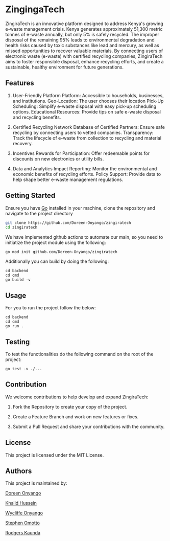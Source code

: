# ZingingaTech
ZingiraTech is an innovative platform designed to address Kenya's growing e-waste management crisis. Kenya generates approximately 51,300 metric tonnes of e-waste annually, but only 5% is safely recycled. The improper disposal of the remaining 95% leads to environmental degradation and health risks caused by toxic substances like lead and mercury, as well as missed opportunities to recover valuable materials. By connecting users of electronic waste (e-waste) with certified recycling companies, ZingiraTech aims to foster responsible disposal, enhance recycling efforts, and create a sustainable, healthy environment for future generations.

## Features

1. User-Friendly Platform
Platform: Accessible to households, businesses, and institutions.
Geo-Location: The user chooses their location
Pick-Up Scheduling: Simplify e-waste disposal with easy pick-up scheduling options.
Educational Resources: Provide tips on safe e-waste disposal and recycling benefits.

2. Certified Recycling Network
Database of Certified Partners: Ensure safe recycling by connecting users to vetted companies.
Transparency: Track the lifecycle of e-waste from collection to recycling and material recovery.

3. Incentives
Rewards for Participation: Offer redeemable points for discounts on new electronics or utility bills.

4. Data and Analytics
Impact Reporting: Monitor the environmental and economic benefits of recycling efforts.
Policy Support: Provide data to help shape better e-waste management regulations.

## Getting Started

Ensure you have [Go](https://go.dev/doc/install) installed in your machine, clone the repository and navigate to the project directory

```bash
git clone https://github.com/Doreen-Onyango/zingiratech
cd zingiratech
```

We have implemented github actions to automate our main, so you need to initiatize the project module using the following: 

```
go mod init github.com/Doreen-Onyango/zingiratech
```
Additionally you can build by doing the following: 

```
cd backend
cd cmd
go build -v
```

## Usage

For you to run the project follow the below:

```
cd backend
cd cmd
go run .
```

## Testing

To test the functionalities do the following command on the root of the project:

```
go test -v ./...
```

## Contribution
We welcome contributions to help develop and expand ZingiraTech:

1. Fork the Repository to create your copy of the project.

2. Create a Feature Branch and work on new features or fixes.

3. Submit a Pull Request and share your contributions with the community.

## License

This project is licensed under the MIT License.

## Authors

This project is maintained by:

[Doreen Onyango](https://github.com/Doreen-Onyango)

[Khalid Hussein](https://github.com/Kh3rld)

[Wycliffe Onyango](https://github.com/WycliffeAlphus)

[Stephen Omotto](https://github.com/somotto)

[Rodgers Kaunda](https://github.com/karodgers)
